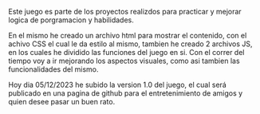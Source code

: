 Este juego es parte de los proyectos realizdos para practicar y mejorar logica de porgramacion y habilidades.

En el mismo he creado un archivo html para mostrar el contenido, con el achivo CSS el cual le da estilo al mismo, tambien he creado 2 archivos JS, en los cuales he dividido las funciones del juego en si.
Con el correr del tiempo voy a ir mejorando los aspectos visuales, como asi tambien las funcionalidades del mismo.

Hoy dia 05/12/2023 he subido la version 1.0 del juego, el cual será publicado en una pagina de github para el entretenimiento de amigos y quien desee pasar un buen rato.